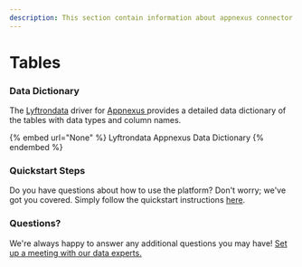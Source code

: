 ```yaml
---
description: This section contain information about appnexus connector tables information
---
```


# Tables

### Data Dictionary

The [Lyftrondata](https://www.lyftrondata.com/) driver for [Appnexus](None/)[ ](https://www.lyftrondata.com/integration/appnexus/)provides a detailed data dictionary of the tables with data types and column names.

{% embed url="None" %}
Lyftrondata Appnexus Data Dictionary
{% endembed %}

### Quickstart Steps

Do you have questions about how to use the platform? Don't worry; we've got you covered. Simply follow the quickstart instructions [here](../README.md).

### Questions? <a href="#questions" id="questions"></a>

We're always happy to answer any additional questions you may have! [Set up a meeting with our data experts.](https://www.lyftrondata.com/book-a-meeting/)

